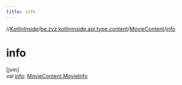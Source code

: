 ```yaml
---
title: info
---
```

//[KotlinInside](../../../index.html)/[be.zvz.kotlininside.api.type.content](../index.html)/[MovieContent](index.html)/[info](info.html)



# info



[jvm]\
val [info](info.html): [MovieContent.MovieInfo](-movie-info/index.html)





